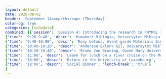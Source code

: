 ```yaml
---
layout: default
date: 2020-08-02
header: 'September 14<sup>th</sup> (Thursday)'
color-bg: true
categories: [schedule]
combined: [{'session': 'Session 4: Introducing the research in PHYMOL II', }, {'time': '9:00-9:20', 'descr': 'Matyas Nachtigall, University of Luxembourg (DC 7)','talk': 'true'},
{'time': '9:20-9:40', 'descr': 'Humahuti Dihingia, Universytet Miklaja (DC 1)', 'talk': 'true'},
{'time': '9:40-10:00', 'descr': 'Rony Letona, Avant-garde Materials Simulations (DC 9)', 'talk': 'true'},
{'time': '10:00-10:20', 'descr': 'Anderson Exlonk Gil, Universytet Miklaja (DC 10)', 'talk': 'true'},
{'time': '10:20-10:40', 'descr': 'Bruno Von Bruning, Queen Mary University of London (DC 11)', 'talk': 'true'},
{'time': '11:00', 'descr': 'Leave for lunch on a river cruise on the Moselle', 'fun': 'true'},
{'time': '16:00', 'descr': 'Return to the University of Luxembourg', 'fun': 'true'},
{'time': '18:00', 'descr': 'Social Dinner', 'lunch-break': 'true'}
]
---
```

